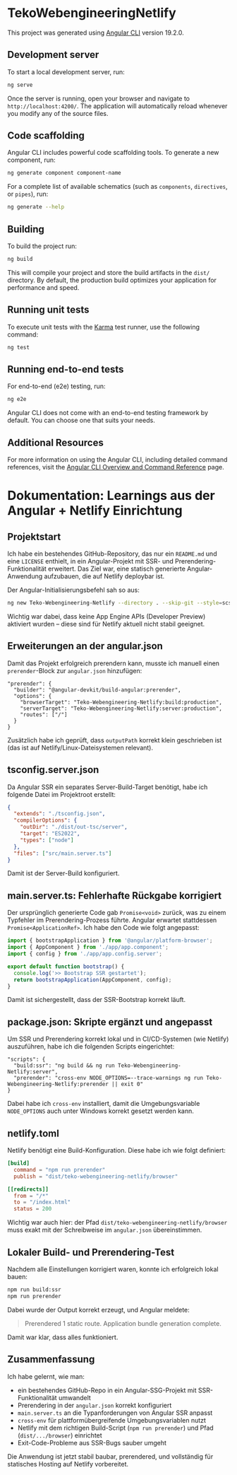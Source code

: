 # TekoWebengineeringNetlify

This project was generated using [Angular CLI](https://github.com/angular/angular-cli) version 19.2.0.

## Development server

To start a local development server, run:

```bash
ng serve
```

Once the server is running, open your browser and navigate to `http://localhost:4200/`. The application will automatically reload whenever you modify any of the source files.

## Code scaffolding

Angular CLI includes powerful code scaffolding tools. To generate a new component, run:

```bash
ng generate component component-name
```

For a complete list of available schematics (such as `components`, `directives`, or `pipes`), run:

```bash
ng generate --help
```

## Building

To build the project run:

```bash
ng build
```

This will compile your project and store the build artifacts in the `dist/` directory. By default, the production build optimizes your application for performance and speed.

## Running unit tests

To execute unit tests with the [Karma](https://karma-runner.github.io) test runner, use the following command:

```bash
ng test
```

## Running end-to-end tests

For end-to-end (e2e) testing, run:

```bash
ng e2e
```

Angular CLI does not come with an end-to-end testing framework by default. You can choose one that suits your needs.

## Additional Resources

For more information on using the Angular CLI, including detailed command references, visit the [Angular CLI Overview and Command Reference](https://angular.dev/tools/cli) page.


# Dokumentation: Learnings aus der Angular + Netlify Einrichtung

## Projektstart

Ich habe ein bestehendes GitHub-Repository, das nur ein `README.md` und eine `LICENSE` enthielt, in ein Angular-Projekt mit SSR- und Prerendering-Funktionalität erweitert. Das Ziel war, eine statisch generierte Angular-Anwendung aufzubauen, die auf Netlify deploybar ist.

Der Angular-Initialisierungsbefehl sah so aus:

```bash
ng new Teko-Webengineering-Netlify --directory . --skip-git --style=scss --ssr
```

Wichtig war dabei, dass keine App Engine APIs (Developer Preview) aktiviert wurden – diese sind für Netlify aktuell nicht stabil geeignet.

## Erweiterungen an der angular.json

Damit das Projekt erfolgreich prerendern kann, musste ich manuell einen `prerender`-Block zur `angular.json` hinzufügen:

```
"prerender": {
  "builder": "@angular-devkit/build-angular:prerender",
  "options": {
    "browserTarget": "Teko-Webengineering-Netlify:build:production",
    "serverTarget": "Teko-Webengineering-Netlify:server:production",
    "routes": ["/"]
  }
}
```

Zusätzlich habe ich geprüft, dass `outputPath` korrekt klein geschrieben ist (das ist auf Netlify/Linux-Dateisystemen relevant).

## tsconfig.server.json

Da Angular SSR ein separates Server-Build-Target benötigt, habe ich folgende Datei im Projektroot erstellt:

```json
{
  "extends": "./tsconfig.json",
  "compilerOptions": {
    "outDir": "./dist/out-tsc/server",
    "target": "ES2022",
    "types": ["node"]
  },
  "files": ["src/main.server.ts"]
}
```

Damit ist der Server-Build konfiguriert.

## main.server.ts: Fehlerhafte Rückgabe korrigiert

Der ursprünglich generierte Code gab `Promise<void>` zurück, was zu einem Typfehler im Prerendering-Prozess führte. Angular erwartet stattdessen `Promise<ApplicationRef>`. Ich habe den Code wie folgt angepasst:

```ts
import { bootstrapApplication } from '@angular/platform-browser';
import { AppComponent } from './app/app.component';
import { config } from './app/app.config.server';

export default function bootstrap() {
  console.log('>> Bootstrap SSR gestartet');
  return bootstrapApplication(AppComponent, config);
}
```

Damit ist sichergestellt, dass der SSR-Bootstrap korrekt läuft.

## package.json: Skripte ergänzt und angepasst

Um SSR und Prerendering korrekt lokal und in CI/CD-Systemen (wie Netlify) auszuführen, habe ich die folgenden Scripts eingerichtet:

```
"scripts": {
  "build:ssr": "ng build && ng run Teko-Webengineering-Netlify:server",
  "prerender": "cross-env NODE_OPTIONS=--trace-warnings ng run Teko-Webengineering-Netlify:prerender || exit 0"
}
```

Dabei habe ich `cross-env` installiert, damit die Umgebungsvariable `NODE_OPTIONS` auch unter Windows korrekt gesetzt werden kann.

## netlify.toml

Netlify benötigt eine Build-Konfiguration. Diese habe ich wie folgt definiert:

```toml
[build]
  command = "npm run prerender"
  publish = "dist/teko-webengineering-netlify/browser"

[[redirects]]
  from = "/*"
  to = "/index.html"
  status = 200
```

Wichtig war auch hier: der Pfad `dist/teko-webengineering-netlify/browser` muss exakt mit der Schreibweise im `angular.json` übereinstimmen.

## Lokaler Build- und Prerendering-Test

Nachdem alle Einstellungen korrigiert waren, konnte ich erfolgreich lokal bauen:

```bash
npm run build:ssr
npm run prerender
```

Dabei wurde der Output korrekt erzeugt, und Angular meldete:

> Prerendered 1 static route.
> Application bundle generation complete.

Damit war klar, dass alles funktioniert.

## Zusammenfassung

Ich habe gelernt, wie man:

* ein bestehendes GitHub-Repo in ein Angular-SSG-Projekt mit SSR-Funktionalität umwandelt
* Prerendering in der `angular.json` korrekt konfiguriert
* `main.server.ts` an die Typanforderungen von Angular SSR anpasst
* `cross-env` für plattformübergreifende Umgebungsvariablen nutzt
* Netlify mit dem richtigen Build-Script (`npm run prerender`) und Pfad (`dist/.../browser`) einrichtet
* Exit-Code-Probleme aus SSR-Bugs sauber umgeht

Die Anwendung ist jetzt stabil baubar, prerendered, und vollständig für statisches Hosting auf Netlify vorbereitet.


